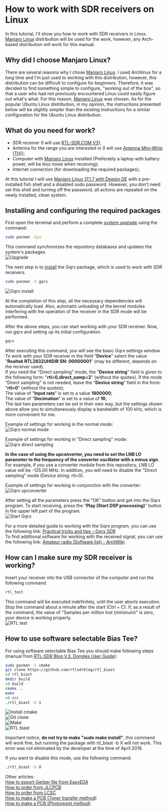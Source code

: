 # How to work with SDR receivers on Linux

In this tutorial, I'll show you how to work with SDR receivers in Linux. [Manjaro Linux] distribution will be used for the work, however, any Arch-based distribution will work for this manual.

## Why did I choose Manjaro Linux?
There are several reasons why I chose [Manjaro Linux]. I used Archlinux for a long time and I'm just used to working with this distribution, however, this distribution can be difficult to configure for beginners. Therefore, it was decided to find something simple to configure, "working out of the box", so that a user who had not previously encountered Linux could easily figure out what's what. For this reason, [Manjaro Linux] was chosen. As for the popular Ubuntu Linux distribution, in my opinion, the instructions presented below will be slightly simpler than the existing instructions for a similar configuration for the Ubuntu Linux distribution.

## What do you need for work?
- SDR receiver (I will use [RTL-SDR.COM V3]);
- Antenna for the range you are interested in (I will use [Antenna Mini-Whip (TH)]);
- Computer with [Manjaro Linux] installed (Preferably a laptop with battery power, will be less noise when receiving);
- Internet connection (for downloading the required packages);  

At this tutorial I will use [Manjaro Linux 17.1.7 with Deepin DE](https://osdn.net/projects/manjaro-community/storage/deepin/) with a pre-installed fish shell and a disabled sudo password. However, you don't need set this shell and turning off the password, all actions are repeated on the newly installed, clean system.

## Installing and configuring the required packages
First open the terminal and perform a complete [system upgrade](https://wiki.archlinux.org/index.php/pacman#Upgrading_packages) using the command:
```sh
sudo pacman -Syu
```
This command synchronizes the repository databases and updates the system's packages.  
![Upgrade](../Resources/SDR%20on%20Linux/Linux-1-Upgrade.png)  

The next step is to [install](https://wiki.archlinux.org/index.php/pacman#Installing_packages) the Gqrx package, which is used to work with SDR receivers.
```sh
sudo pacman -S gqrx
```
![Gqrx install](../Resources/SDR%20on%20Linux/Linux-2-Gqrx-install.png)  

At the completion of this step, all the necessary dependencies will automatically load. Also, automatic unloading of the kernel modules interfering with the operation of the receiver in the SDR mode will be performed.

After the above steps, you can start working with your SDR receiver. Now, run gqrx and setting up its initial configuration.
```sh
gqrx
```
After executing this command, you will see the basic Gqrx settings window. To work with your SDR receiver in the field "**Device**" select the value "**Realtek RTL2832UHIDIR SN: 00000001**" (may be different, depends on the receiver used).  
If you need the "Direct sampling" mode, the "**Device string**" field is given to the following form: "**rtl=0,direct_samp=2**" (without the quotes). If the mode "Direct sampling" is not needed, leave the "**Device string**" field in the form: "**rtl=0**" (without the quotes);  
The value of "**Input rate**" is set to a value **1800000**;  
The value of "**Decimation**" is set to a value of **16**;  
The last two parameters can be set in their own way, but the settings shown above allow you to simultaneously display a bandwidth of 100 kHz, which is more convenient for me.  

Example of settings for working in the normal mode:  
![Gqrx normal mode](../Resources/SDR%20on%20Linux/Linux-3-Gqrx-normal-mode.png)

Example of settings for working in "Direct sampling" mode:  
![Gqrx direct sampling](Resources/SDR%20on%20Linux/Linux-4-Gqrx-direct-sampling.png)  

**In the case of using the upconverter, you need to set the LNB LO parameter to the frequency of the converter oscillator with a minus sign**. For example, if you use a converter module from this repository, LNB LO value will be -125.00 MHz. In addition, you will need to disable the "Direct sampling" mode (Device string: rtl=0).  

Example of settings for working in conjunction with the converter:  
![Gqrx upconverter](../Resources/SDR%20on%20Linux/Linux-5-Gqrx-upconverter.png)  

After setting all the parameters press the "OK" button and get into the Gqrx program. To start receiving, press the "**Play (Start DSP processing)**" button in the upper left part of the program.  
![Start Gqrx](../Resources/SDR%20on%20Linux/Linux-6-Start-Gqrx.png)  

For a more detailed guide to working with the Gqrx program, you can use the following link: [Practical tricks and tips – Gqrx SDR]  
To find additional software for working with the received signal, you can use the following link: [Amateur radio (Software list) - ArchWiki]

## How can I make sure my SDR receiver is working?
Insert your receiver into the USB connector of the computer and run the following command:
```sh
rtl_test
```
This command will be executed indefinitely, until the user aborts execution. Stop the command about a minute after the start (Ctrl + C). If, as a result of the command, the value of "Samples per million lost (minimum)" is zero, your device is working properly.  
![RTL test](../Resources/SDR%20on%20Linux/Linux-7-RTL-test.png)  

## How to use software selectable Bias Tee?
For using software selectable Bias Tee you should make following steps (manual from [RTL-SDR Blog V.3. Dongles User Guide]):
```sh
sudo pacman -S cmake
git clone https://github.com/rtlsdrblog/rtl_biast
cd rtl_biast
mkdir build
cd build
cmake ..
make
cd src
./rtl_biast -b 1
```
![Install cmake](../Resources/SDR%20on%20Linux/Linux-8-Install-cmake.png)  
![Git clone](../Resources/SDR%20on%20Linux/Linux-9-Git-clone.png)  
![Make](../Resources/SDR%20on%20Linux/Linux-10-Make.png)  
![RTL biast](../Resources/SDR%20on%20Linux/Linux-11-RTL-biast.png)  

Important notice, **do not try to make "sudo make install"**, this command will work fine, but running the package with rtl_biast -b X will not work. This error was not eliminated by the developer at the time of April 2018. 

If you want to disable this mode, use the following command:
```sh
./rtl_biast -b 0
```

Other articles:  
[How to export Gerber file from EasyEDA](./How%20to%20export%20Gerber%20file%20from%20EasyEDA.md)  
[How to order from JLCPCB](./How%20to%20order%20from%20JLCPCB.md)  
[How to order from LCSC](./How%20to%20order%20from%20LCSC.md)  
[How to make a PCB (Toner transfer method)](./How%20to%20make%20a%20PCB%20(Toner%20transfer%20method).md)   
[How to make a PCB (Photoresist method)](./How%20to%20make%20a%20PCB%20(Photoresist%20method).md)  


[Manjaro Linux]: <https://manjaro.org/>
[RTL-SDR.COM V3]: <https://www.rtl-sdr.com/buy-rtl-sdr-dvb-t-dongles/>
[Antenna Mini-Whip (TH)]: <https://easyeda.com/igor.nikolaevich.96/Antenna_Mini_Whip-d8935f151d3a4221a9a3aacae3acdb65>
[Practical tricks and tips – Gqrx SDR]: <http://gqrx.dk/doc/practical-tricks-and-tips>
[Amateur radio (Software list) - ArchWiki]: <https://wiki.archlinux.org/index.php/Amateur_radio#Software_list>
[RTL-SDR Blog V.3. Dongles User Guide]: <https://www.rtl-sdr.com/rtl-sdr-blog-v-3-dongles-user-guide/>